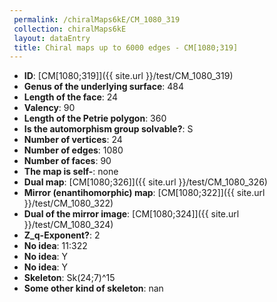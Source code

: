 ```yaml
--- 
 permalink: /chiralMaps6kE/CM_1080_319 
 collection: chiralMaps6kE
 layout: dataEntry
 title: Chiral maps up to 6000 edges - CM[1080;319]
---
```


- **ID**: [CM[1080;319]]({{ site.url }}/test/CM_1080_319)
- **Genus of the underlying surface**: 484
- **Length of the face**: 24
- **Valency**: 90
- **Length of the Petrie polygon**: 360
- **Is the automorphism group solvable?**: S
- **Number of vertices**: 24
- **Number of edges**: 1080
- **Number of faces**: 90
- **The map is self-**: none
- **Dual map**: [CM[1080;326]]({{ site.url }}/test/CM_1080_326)
- **Mirror (enantihomorphic) map**: [CM[1080;322]]({{ site.url }}/test/CM_1080_322)
- **Dual of the mirror image**: [CM[1080;324]]({{ site.url }}/test/CM_1080_324)
- **Z_q-Exponent?**: 2
- **No idea**:  11:322
- **No idea**: Y
- **No idea**: Y
- **Skeleton**: Sk(24;7)^15
- **Some other kind of skeleton**: nan
